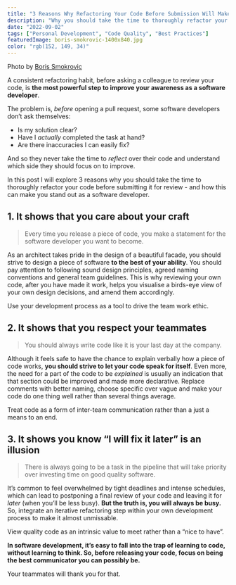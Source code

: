 ```yaml
---
title: "3 Reasons Why Refactoring Your Code Before Submission Will Make You Stand Out As A Software Developer"
description: "Why you should take the time to thoroughly refactor your code, before opening a pull request, to become a more reliable software developer."
date: "2022-09-02"
tags: ["Personal Development", "Code Quality", "Best Practices"]
featuredImage: boris-smokrovic-1400x840.jpg
color: "rgb(152, 149, 34)"
---
```


<figcaption>
    <p>Photo by <a href="https://unsplash.com/photos/HWwF4OnXAdM" target="_blank">Boris Smokrovic</a></p>
</figcaption>

A consistent refactoring habit, before asking a colleague to review your code, is **the most powerful step to improve your awareness as a software developer**.

The problem is, _before_ opening a pull request, some software developers don’t ask themselves:

-   Is my solution clear?
-   Have I _actually_ completed the task at hand?
-   Are there inaccuracies I can easily fix?

And so they never take the time to _reflect_ over their code and understand which side they should focus on to improve.

In this post I will explore 3 reasons why you should take the time to thoroughly refactor your code before submitting it for review - and how this can make you stand out as a software developer.

## 1. It shows that you care about your craft

> Every time you release a piece of code, you make a statement for the software developer you want to become.

As an architect takes pride in the design of a beautiful facade, you should strive to design a piece of software **to the best of your ability**. You should pay attention to following sound design principles, agreed naming conventions and general team guidelines. This is why reviewing your own code, after you have made it work, helps you visualise a birds-eye view of your own design decisions, and amend them accordingly.

Use your development process as a tool to drive the team work ethic.

## 2. It shows that you respect your teammates

> You should always write code like it is your last day at the company.

Although it feels safe to have the chance to explain verbally how a piece of code works, **you should strive to let your code speak for itself**. Even more, the need for a part of the code to be _explained_ is usually an indication that that section could be improved and made more declarative. Replace comments with better naming, choose specific over vague and make your code do one thing well rather than several things average.

Treat code as a form of inter-team communication rather than a just a means to an end.

## 3. It shows you know “I will fix it later” is an illusion

> There is always going to be a task in the pipeline that will take priority over investing time on good quality software.

It’s common to feel overwhelmed by tight deadlines and intense schedules, which can lead to postponing a final review of your code and leaving it for _later_ (when you’ll be less busy). **But the truth is, you will always be busy.** So, integrate an iterative refactoring step within your own development process to make it almost unmissable.

View quality code as an intrinsic value to meet rather than a “nice to have”.

**In software development, it’s easy to fall into the trap of learning to code, without learning to think. So, before releasing your code, focus on being the best communicator you can possibly be.**

Your teammates will thank you for that.
